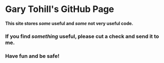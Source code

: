 # Gary Tohill's GitHub Page

#### This site stores *some* useful and *some* not very useful code. 

### If you find _something_ useful, please cut a check and send it to me.

### Have fun and be safe!
